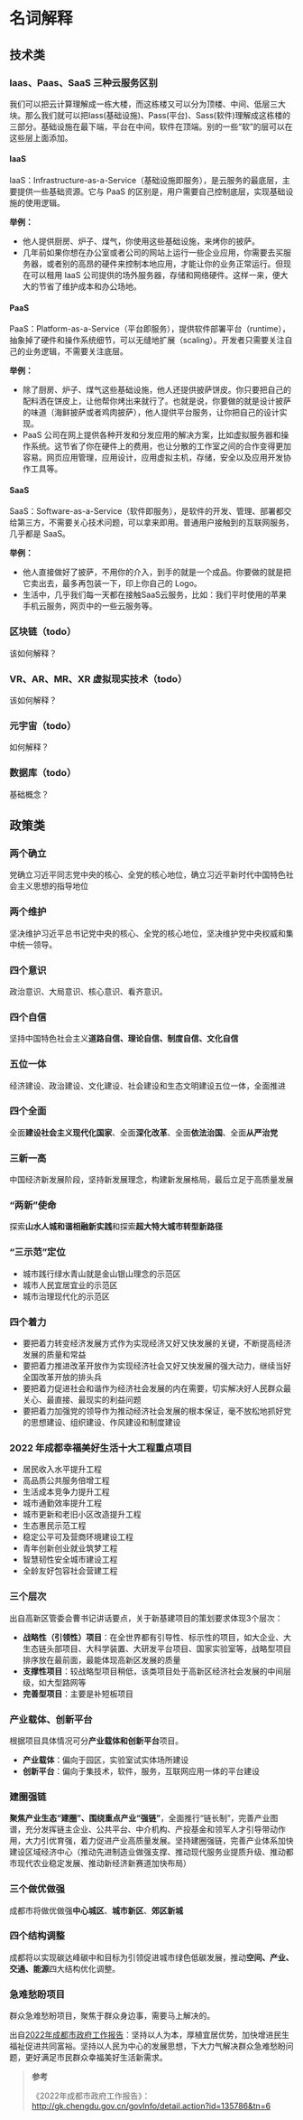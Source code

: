 # 名词解释


<!-- # 名词解释 -->

## 技术类

### Iaas、Paas、SaaS 三种云服务区别

我们可以把云计算理解成一栋大楼，而这栋楼又可以分为顶楼、中间、低层三大块。那么我们就可以把Iass(基础设施)、Pass(平台)、Sass(软件)理解成这栋楼的三部分。基础设施在最下端，平台在中间，软件在顶端。别的一些“软”的层可以在这些层上面添加。

#### IaaS

IaaS：Infrastructure-as-a-Service（基础设施即服务），是云服务的最底层，主要提供一些基础资源。它与 PaaS 的区别是，用户需要自己控制底层，实现基础设施的使用逻辑。

**举例：**

- 他人提供厨房、炉子、煤气，你使用这些基础设施，来烤你的披萨。
- 几年前如果你想在办公室或者公司的网站上运行一些企业应用，你需要去买服务器，或者别的高昂的硬件来控制本地应用，才能让你的业务正常运行。但现在可以租用 IaaS 公司提供的场外服务器，存储和网络硬件。这样一来，便大大的节省了维护成本和办公场地。

#### PaaS

PaaS：Platform-as-a-Service（平台即服务），提供软件部署平台（runtime），抽象掉了硬件和操作系统细节，可以无缝地扩展（scaling）。开发者只需要关注自己的业务逻辑，不需要关注底层。

**举例：**

- 除了厨房、炉子、煤气这些基础设施，他人还提供披萨饼皮。你只要把自己的配料洒在饼皮上，让他帮你烤出来就行了。也就是说，你要做的就是设计披萨的味道（海鲜披萨或者鸡肉披萨），他人提供平台服务，让你把自己的设计实现。
- PaaS 公司在网上提供各种开发和分发应用的解决方案，比如虚拟服务器和操作系统。这节省了你在硬件上的费用，也让分散的工作室之间的合作变得更加容易。网页应用管理，应用设计，应用虚拟主机，存储，安全以及应用开发协作工具等。

#### SaaS

SaaS：Software-as-a-Service（软件即服务），是软件的开发、管理、部署都交给第三方，不需要关心技术问题，可以拿来即用。普通用户接触到的互联网服务，几乎都是 SaaS。

**举例：**

- 他人直接做好了披萨，不用你的介入，到手的就是一个成品。你要做的就是把它卖出去，最多再包装一下，印上你自己的 Logo。
- 生活中，几乎我们每一天都在接触SaaS云服务，比如：我们平时使用的苹果手机云服务，网页中的一些云服务等。

### 区块链（todo）

该如何解释？

### VR、AR、MR、XR 虚拟现实技术（todo）

该如何解释？

### 元宇宙（todo）

如何解释？

### 数据库（todo）

基础概念？

## 政策类

### 两个确立

党确立习近平同志党中央的核心、全党的核心地位，确立习近平新时代中国特色社会主义思想的指导地位

### 两个维护

坚决维护习近平总书记党中央的核心、全党的核心地位，坚决维护党中央权威和集中统一领导。

### 四个意识

政治意识、大局意识、核心意识、看齐意识。

### 四个自信

坚持中国特色社会主义**道路自信、理论自信、制度自信、文化自信**

### 五位一体

经济建设、政治建设、文化建设、社会建设和生态文明建设五位一体，全面推进

### 四个全面

全面**建设社会主义现代化国家**、全面**深化改革**、全面**依法治国**、全面**从严治党**

### 三新一高

中国经济新发展阶段，坚持新发展理念，构建新发展格局，最后立足于高质量发展

### “两新”使命

探索**山水人城和谐相融新实践**和探索**超大特大城市转型新路径**

### “三示范”定位

- 城市践行绿水青山就是金山银山理念的示范区
- 城市人民宜居宜业的示范区
- 城市治理现代化的示范区

### 四个着力

- 要把着力转变经济发展方式作为实现经济又好又快发展的关键，不断提高经济发展的质量和常益
- 要把着力推进改革开放作为实现经济社会又好又快发展的强大动力，继续当好全国改革开放的排头兵
- 要把着力促进社会和谐作为经济社会发展的内在需要，切实解决好人民群众最关心、最直接、最现实的利益问题
- 要把着力加强党的领导作为推动经济社会发展的根本保证，毫不放松地抓好党的思想建设、组织建设、作风建设和制度建设

### 2022 年成都幸福美好生活十大工程重点项目

- 居民收入水平提升工程
- 高品质公共服务倍增工程
- 生活成本竞争力提升工程
- 城市通勤效率提升工程
- 城市更新和老旧小区改造提升工程
- 生态惠民示范工程
- 稳定公平可及营商环境建设工程
- 青年创新创业就业筑梦工程
- 智慧韧性安全城市建设工程
- 全龄友好包容社会营建工程

### 三个层次

出自高新区管委会曹书记讲话要点，关于新基建项目的策划要求体现3个层次：

- **战略性（引领性）项目**：在全世界都有引导性、标示性的项目，如大企业、大生态链头部项目、大科学装置、大研发平台项目、国家实验室等，战略型项目排序放在最前面，最能体现高新区发展的质量
- **支撑性项目**：较战略型项目稍低，该类项目处于高新区经济社会发展的中间层级，如大型路网等
- **完善型项目**：主要是补短板项目

### 产业载体、创新平台

根据项目具体情况可分**产业载体和创新平台**项目。

- **产业载体**：偏向于园区，实验室试实体场所建设
- **创新平台**：偏向于集技术，软件，服务，互联网应用一体的平台建设

### 建圈强链

**聚焦产业生态“建圈”、围绕重点产业“强链”**，全面推行“链长制”，完善产业图谱，充分发挥链主企业、公共平台、中介机构、产投基金和领军人才引导带动作用，大力引优育强，着力促进产业高质量发展。坚持建圈强链，完善产业体系加快建设区域经济中心（推动先进制造业做强支撑、推动现代服务业提质升级、推动都市现代农业稳定发展、推动新经济新赛道加快布局）

### 三个做优做强

成都市将做优做强**中心城区**、**城市新区**、**郊区新城**

### 四个结构调整

成都将以实现碳达峰碳中和目标为引领促进城市绿色低碳发展，推动**空间、产业、交通、能源**四大结构优化调整。

### 急难愁盼项目

群众急难愁盼项目，聚焦于群众身边事，需要马上解决的。

出自[2022年成都市政府工作报告](http://gk.chengdu.gov.cn/govInfo/detail.action?id=135786&tn=6)：坚持以人为本，厚植宜居优势，加快增进民生福祉促进共同富裕。坚持以人民为中心的发展思想，下大力气解决群众急难愁盼问题，更好满足市民群众幸福美好生活新需求。

> **参考**
>
> 《2022年成都市政府工作报告》：<http://gk.chengdu.gov.cn/govInfo/detail.action?id=135786&tn=6>

